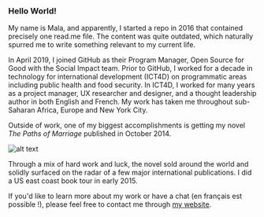 ### Hello World! ###

My name is Mala, and apparently, I started a repo in 2016 that contained precisely one read.me file. The content was quite outdated, which naturally spurred me to write something relevant to my current life.

In April 2019, I joined GitHub as their Program Manager, Open Source for Good with the Social Impact team. Prior to GitHub, I worked for a decade in technology for international development (ICT4D) on programmatic areas including public health and food security. In ICT4D, I worked for many years as a project manager, UX researcher and designer, and a thought leadership author in both English and French. My work has taken me throughout sub-Saharan Africa, Europe and New York City.

Outside of work, one of my biggest accomplishments is getting my novel *The Paths of Marriage* published in October 2014.

![alt text][logo]

[logo]: https://malakumar.com/wp-content/uploads/elementor/thumbs/PoM-cover1-lwk35a25om18t3wnxey9tziaucgrvuh5nr4xyy9hgs.jpg "The Paths of Marriage"

Through a mix of hard work and luck, the novel sold around the world and solidly surfaced on the radar of a few major international publications. I did a US east coast book tour in early 2015.

If you'd like to learn more about my work or have a chat (en français est possible !), please feel free to contact me through [my website](https://malakumar.com). 
